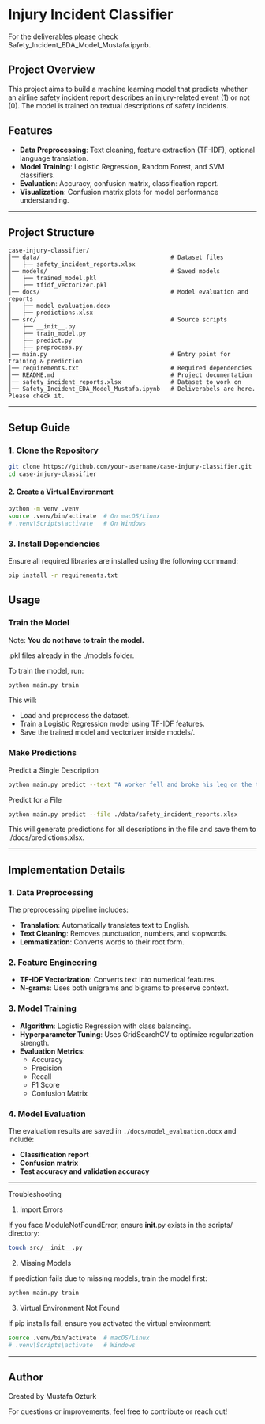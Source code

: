 # Injury Incident Classifier

For the deliverables please check Safety_Incident_EDA_Model_Mustafa.ipynb.

## Project Overview
This project aims to build a machine learning model that predicts whether an airline safety incident report describes an injury-related event (1) or not (0). The model is trained on textual descriptions of safety incidents.

## Features
- **Data Preprocessing**: Text cleaning, feature extraction (TF-IDF), optional language translation.
- **Model Training**: Logistic Regression, Random Forest, and SVM classifiers.
- **Evaluation**: Accuracy, confusion matrix, classification report.
- **Visualization**: Confusion matrix plots for model performance understanding.

---

## Project Structure
```
case-injury-classifier/
│── data/                                     # Dataset files
│   ├── safety_incident_reports.xlsx
│── models/                                   # Saved models
│   ├── trained_model.pkl
│   ├── tfidf_vectorizer.pkl
│── docs/                                     # Model evaluation and reports
│   ├── model_evaluation.docx
│   ├── predictions.xlsx
│── src/                                      # Source scripts
│   ├── __init__.py
│   ├── train_model.py
│   ├── predict.py
│   ├── preprocess.py
│── main.py                                   # Entry point for training & prediction
│── requirements.txt                          # Required dependencies
│── README.md                                 # Project documentation
│── safety_incident_reports.xlsx              # Dataset to work on
│── Safety_Incident_EDA_Model_Mustafa.ipynb   # Deliverabels are here. Please check it. 
```

---

## Setup Guide

###  1. Clone the Repository
```sh
git clone https://github.com/your-username/case-injury-classifier.git
cd case-injury-classifier
```

#### 2. Create a Virtual Environment
```sh
python -m venv .venv
source .venv/bin/activate  # On macOS/Linux
# .venv\Scripts\activate   # On Windows
```

### 3. Install Dependencies
Ensure all required libraries are installed using the following command:
```sh
pip install -r requirements.txt
```

## Usage
### Train the Model

Note: **You do not have to train the model.** 

.pkl files already in the ./models folder.

To train the model, run:
```sh
python main.py train
```

This will:
- Load and preprocess the dataset.
- Train a Logistic Regression model using TF-IDF features.
- Save the trained model and vectorizer inside models/.


### Make Predictions

Predict a Single Description
```sh
python main.py predict --text "A worker fell and broke his leg on the tarmac."
```
Predict for a File
```sh
python main.py predict --file ./data/safety_incident_reports.xlsx
```
This will generate predictions for all descriptions in the file and save them to ./docs/predictions.xlsx.

---

## Implementation Details

### 1. Data Preprocessing
The preprocessing pipeline includes:
- **Translation**: Automatically translates text to English.
- **Text Cleaning**: Removes punctuation, numbers, and stopwords.
- **Lemmatization**: Converts words to their root form.

### 2. Feature Engineering
- **TF-IDF Vectorization**: Converts text into numerical features.
- **N-grams**: Uses both unigrams and bigrams to preserve context.

### 3. Model Training
- **Algorithm**: Logistic Regression with class balancing.
- **Hyperparameter Tuning**: Uses GridSearchCV to optimize regularization strength.
- **Evaluation Metrics**:
  - Accuracy
  - Precision
  - Recall
  - F1 Score
  - Confusion Matrix

### 4. Model Evaluation
The evaluation results are saved in `./docs/model_evaluation.docx` and include:
- **Classification report**
- **Confusion matrix**
- **Test accuracy and validation accuracy**

---

Troubleshooting

1. Import Errors

If you face ModuleNotFoundError, ensure __init__.py exists in the scripts/ directory:
```sh
touch src/__init__.py
```
2. Missing Models

If prediction fails due to missing models, train the model first:
```sh
python main.py train
```
3. Virtual Environment Not Found

If pip installs fail, ensure you activated the virtual environment:

```sh
source .venv/bin/activate  # macOS/Linux
# .venv\Scripts\activate   # Windows
```


---

## Author
Created by Mustafa Ozturk

For questions or improvements, feel free to contribute or reach out!

